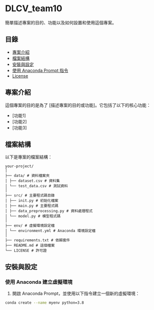 # DLCV_team10

簡單描述專案的目的、功能以及如何設置和使用這個專案。

## 目錄

- [專案介紹](#專案介紹)
- [檔案結構](#檔案結構)
- [安裝與設定](#安裝與設定)
- [使用 Anaconda Prompt 指令](#使用-anaconda-prompt-指令)
- [License](#license)

## 專案介紹

這個專案的目的是為了 [描述專案的目的或功能]。它包括了以下的核心功能：
- [功能1]
- [功能2]
- [功能3]

## 檔案結構

以下是專案的檔案結構：
```
your-project/
│
├── data/ # 資料檔案夾
│ ├── dataset.csv # 資料集
│ └── test_data.csv # 測試資料
│
├── src/ # 主要程式碼目錄
│ ├── init.py # 初始化檔案
│ ├── main.py # 主要程式碼
│ ├── data_preprocessing.py # 資料處理程式
│ └── model.py # 模型程式碼
│
├── env/ # 虛擬環境設定檔
│ └── environment.yml # Anaconda 環境設定檔
│
├── requirements.txt # 依賴套件
├── README.md # 這個檔案
└── LICENSE # 許可證
```

## 安裝與設定

### 使用 Anaconda 建立虛擬環境

1. 開啟 Anaconda Prompt，並使用以下指令建立一個新的虛擬環境：

```bash
conda create --name myenv python=3.8
